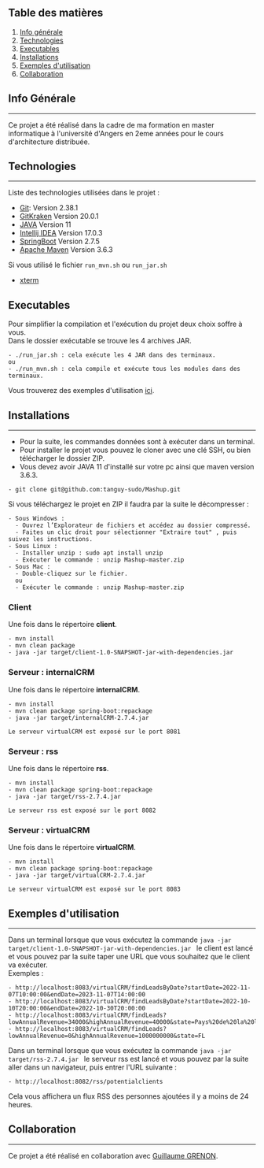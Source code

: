 ## Table des matières
1. [Info générale](#info-générale)
2. [Technologies](#technologies)
3. [Executables](#executables)
4. [Installations](#installations)
5. [Exemples d'utilisation](#exemples-dutilisation)
6. [Collaboration](#collaboration)

## Info Générale
***
Ce projet a été réalisé dans la cadre de ma formation en master informatique à l'université d'Angers en 2eme années pour le cours d'architecture distribuée.

## Technologies
***
Liste des technologies utilisées dans le projet :
* [Git](https://git-scm.com/): Version 2.38.1
* [GitKraken](https://www.gitkraken.com/) Version 20.0.1
* [JAVA](https://www.oracle.com/fr/java/technologies/javase/jdk11-archive-downloads.html) Version 11
* [Intellij IDEA](https://www.jetbrains.com/fr-fr/idea/) Version 17.0.3
* [SpringBoot](https://mvnrepository.com/artifact/org.springframework.boot/spring-boot/2.7.5) Version 2.7.5
* [Apache Maven](https://maven.apache.org/download.cgi) Version 3.6.3  
  
Si vous utilisé le fichier ```run_mvn.sh``` ou ```run_jar.sh```
* [xterm](https://doc.ubuntu-fr.org/xterm)

## Executables
Pour simplifier la compilation et l'exécution du projet deux choix soffre à vous.  
Dans le dossier exécutable se trouve les 4 archives JAR.
```
- ./run_jar.sh : cela exécute les 4 JAR dans des terminaux.
ou
- ./run_mvn.sh : cela compile et exécute tous les modules dans des terminaux.
```
Vous trouverez des exemples d'utilisation [ici](#exemples-dutilisation).

## Installations
***
- Pour la suite, les commandes données sont à exécuter dans un terminal.
- Pour installer le projet vous pouvez le cloner avec une clé SSH, ou bien télécharger le dossier ZIP.
- Vous devez avoir JAVA 11 d'installé sur votre pc ainsi que maven version 3.6.3.
```
- git clone git@github.com:tanguy-sudo/Mashup.git
```
Si vous téléchargez le projet en ZIP il  faudra par la suite le décompresser : 
```
- Sous Windows : 
  - Ouvrez l’Explorateur de fichiers et accédez au dossier compressé.
  - Faites un clic droit pour sélectionner "Extraire tout" , puis suivez les instructions.
- Sous Linux :
  - Installer unzip : sudo apt install unzip
  - Exécuter le commande : unzip Mashup-master.zip
- Sous Mac :
  - Double-cliquez sur le fichier.
  ou
  - Exécuter le commande : unzip Mashup-master.zip
```

### Client
Une fois dans le répertoire **client**.
```
- mvn install
- mvn clean package
- java -jar target/client-1.0-SNAPSHOT-jar-with-dependencies.jar 
```

### Serveur : internalCRM
Une fois dans le répertoire **internalCRM**.
```  
- mvn install
- mvn clean package spring-boot:repackage
- java -jar target/internalCRM-2.7.4.jar 

Le serveur virtualCRM est exposé sur le port 8081
```

### Serveur : rss
Une fois dans le répertoire **rss**.
```
- mvn install
- mvn clean package spring-boot:repackage
- java -jar target/rss-2.7.4.jar

Le serveur rss est exposé sur le port 8082
```

### Serveur : virtualCRM
Une fois dans le répertoire **virtualCRM**.
```
- mvn install
- mvn clean package spring-boot:repackage
- java -jar target/virtualCRM-2.7.4.jar 

Le serveur virtualCRM est exposé sur le port 8083
```

## Exemples d'utilisation
***
Dans un terminal lorsque que vous exécutez la commande 
```java -jar target/client-1.0-SNAPSHOT-jar-with-dependencies.jar ```
le client est lancé et vous pouvez par la suite taper une 
URL que vous souhaitez que le client va exécuter.  
Exemples :
```
- http://localhost:8083/virtualCRM/findLeadsByDate?startDate=2022-11-07T10:00:00&endDate=2023-11-07T14:00:00
- http://localhost:8083/virtualCRM/findLeadsByDate?startDate=2022-10-10T20:00:00&endDate=2022-10-30T20:00:00
- http://localhost:8083/virtualCRM/findLeads?lowAnnualRevenue=34000&highAnnualRevenue=40000&state=Pays%20de%20la%20loire
- http://localhost:8083/virtualCRM/findLeads?lowAnnualRevenue=0&highAnnualRevenue=1000000000&state=FL
```
Dans un terminal lorsque que vous exécutez la commande
```java -jar target/rss-2.7.4.jar ```
le serveur rss est lancé et vous pouvez par la suite aller 
dans un navigateur, puis entrer l'URL suivante :
```
- http://localhost:8082/rss/potentialclients
```
Cela vous affichera un flux RSS des personnes ajoutées il y a moins de 24 heures.

## Collaboration
***
Ce projet a été réalisé en collaboration avec [Guillaume GRENON](https://github.com/GuillaumeG49).
